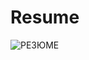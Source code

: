 # Resume

![РЕЗЮМЕ](https://user-images.githubusercontent.com/52883946/98456359-81227300-219e-11eb-8a9e-7d8de5e8d926.jpg)

